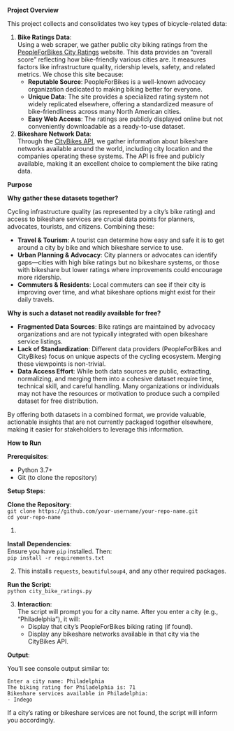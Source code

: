 **Project Overview**

This project collects and consolidates two key types of bicycle-related data:

1. **Bike Ratings Data**:  
   Using a web scraper, we gather public city biking ratings from the [PeopleForBikes City Ratings](https://cityratings.peopleforbikes.org/ratings) website. This data provides an “overall score” reflecting how bike-friendly various cities are. It measures factors like infrastructure quality, ridership levels, safety, and related metrics. We chose this site because:  
   * **Reputable Source**: PeopleForBikes is a well-known advocacy organization dedicated to making biking better for everyone.  
   * **Unique Data**: The site provides a specialized rating system not widely replicated elsewhere, offering a standardized measure of bike-friendliness across many North American cities.  
   * **Easy Web Access**: The ratings are publicly displayed online but not conveniently downloadable as a ready-to-use dataset.  
2. **Bikeshare Network Data**:  
   Through the [CityBikes API](http://api.citybik.es/v2/), we gather information about bikeshare networks available around the world, including city location and the companies operating these systems. The API is free and publicly available, making it an excellent choice to complement the bike rating data.

**Purpose**

**Why gather these datasets together?**

Cycling infrastructure quality (as represented by a city’s bike rating) and access to bikeshare services are crucial data points for planners, advocates, tourists, and citizens. Combining these:

* **Travel & Tourism**: A tourist can determine how easy and safe it is to get around a city by bike and which bikeshare service to use.  
* **Urban Planning & Advocacy**: City planners or advocates can identify gaps—cities with high bike ratings but no bikeshare systems, or those with bikeshare but lower ratings where improvements could encourage more ridership.  
* **Commuters & Residents**: Local commuters can see if their city is improving over time, and what bikeshare options might exist for their daily travels.

**Why is such a dataset not readily available for free?**

* **Fragmented Data Sources**: Bike ratings are maintained by advocacy organizations and are not typically integrated with open bikeshare service listings.  
* **Lack of Standardization**: Different data providers (PeopleForBikes and CityBikes) focus on unique aspects of the cycling ecosystem. Merging these viewpoints is non-trivial.  
* **Data Access Effort**: While both data sources are public, extracting, normalizing, and merging them into a cohesive dataset require time, technical skill, and careful handling. Many organizations or individuals may not have the resources or motivation to produce such a compiled dataset for free distribution.

By offering both datasets in a combined format, we provide valuable, actionable insights that are not currently packaged together elsewhere, making it easier for stakeholders to leverage this information.

**How to Run**

**Prerequisites**:

* Python 3.7+  
* Git (to clone the repository)

**Setup Steps**:

**Clone the Repository**:  
`git clone https://github.com/your-username/your-repo-name.git`  
`cd your-repo-name`

1. 

**Install Dependencies**:  
Ensure you have `pip` installed. Then:  
`pip install -r requirements.txt`

2. This installs `requests`, `beautifulsoup4`, and any other required packages.

**Run the Script**:  
`python city_bike_ratings.py`

3. **Interaction**:  
   The script will prompt you for a city name. After you enter a city (e.g., “Philadelphia”), it will:  
   * Display that city’s PeopleForBikes biking rating (if found).  
   * Display any bikeshare networks available in that city via the CityBikes API.

**Output**:

You’ll see console output similar to:

`Enter a city name: Philadelphia`  
`The biking rating for Philadelphia is: 71`  
`Bikeshare services available in Philadelphia:`  
`- Indego`

If a city’s rating or bikeshare services are not found, the script will inform you accordingly.

